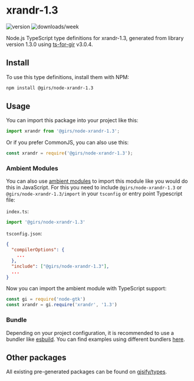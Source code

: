 
# xrandr-1.3

![version](https://img.shields.io/npm/v/@girs/node-xrandr-1.3)
![downloads/week](https://img.shields.io/npm/dw/@girs/node-xrandr-1.3)


Node.js TypeScript type definitions for xrandr-1.3, generated from library version 1.3.0 using [ts-for-gir](https://github.com/gjsify/ts-for-gir) v3.0.4.


## Install

To use this type definitions, install them with NPM:
```bash
npm install @girs/node-xrandr-1.3
```

## Usage

You can import this package into your project like this:
```ts
import xrandr from '@girs/node-xrandr-1.3';
```

Or if you prefer CommonJS, you can also use this:
```ts
const xrandr = require('@girs/node-xrandr-1.3');
```

### Ambient Modules

You can also use [ambient modules](https://github.com/gjsify/ts-for-gir/tree/main/packages/cli#ambient-modules) to import this module like you would do this in JavaScript.
For this you need to include `@girs/node-xrandr-1.3` or `@girs/node-xrandr-1.3/import` in your `tsconfig` or entry point Typescript file:

`index.ts`:
```ts
import '@girs/node-xrandr-1.3'
```

`tsconfig.json`:
```json
{
  "compilerOptions": {
    ...
  },
  "include": ["@girs/node-xrandr-1.3"],
  ...
}
```

Now you can import the ambient module with TypeScript support: 

```ts
const gi = require('node-gtk')
const xrandr = gi.require('xrandr', '1.3')
```


### Bundle

Depending on your project configuration, it is recommended to use a bundler like [esbuild](https://esbuild.github.io/). You can find examples using different bundlers [here](https://github.com/gjsify/ts-for-gir/tree/main/examples).

## Other packages

All existing pre-generated packages can be found on [gjsify/types](https://github.com/gjsify/types).

